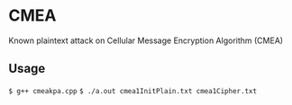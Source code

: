 # CMEA
Known plaintext attack on Cellular Message Encryption Algorithm (CMEA)

## Usage
```$ g++ cmeakpa.cpp```
```$ ./a.out cmea1InitPlain.txt cmea1Cipher.txt```
